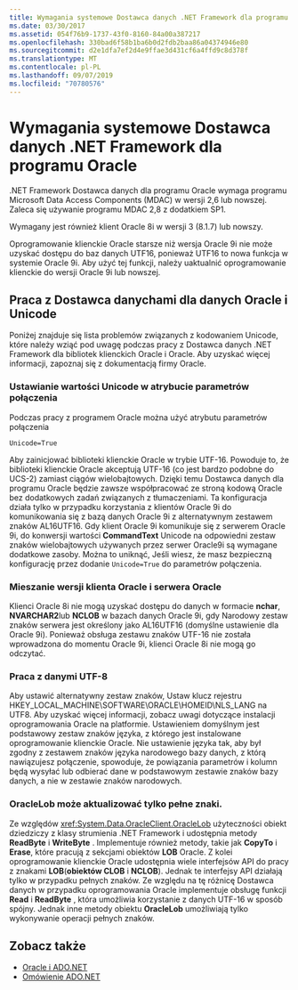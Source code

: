 ```yaml
---
title: Wymagania systemowe Dostawca danych .NET Framework dla programu Oracle
ms.date: 03/30/2017
ms.assetid: 054f76b9-1737-43f0-8160-84a00a387217
ms.openlocfilehash: 330bad6f58b1ba6b0d2fdb2baa86a04374946e80
ms.sourcegitcommit: d2e1dfa7ef2d4e9ffae3d431cf6a4ffd9c8d378f
ms.translationtype: MT
ms.contentlocale: pl-PL
ms.lasthandoff: 09/07/2019
ms.locfileid: "70780576"
---
```

# <a name="system-requirements-for-the-net-framework-data-provider-for-oracle"></a>Wymagania systemowe Dostawca danych .NET Framework dla programu Oracle
.NET Framework Dostawca danych dla programu Oracle wymaga programu Microsoft Data Access Components (MDAC) w wersji 2,6 lub nowszej. Zaleca się używanie programu MDAC 2,8 z dodatkiem SP1.  
  
 Wymagany jest również klient Oracle 8i w wersji 3 (8.1.7) lub nowszy.  
  
 Oprogramowanie klienckie Oracle starsze niż wersja Oracle 9i nie może uzyskać dostępu do baz danych UTF16, ponieważ UTF16 to nowa funkcja w systemie Oracle 9i. Aby użyć tej funkcji, należy uaktualnić oprogramowanie klienckie do wersji Oracle 9i lub nowszej.  
  
## <a name="working-with-the-data-provider-for-oracle-and-unicode-data"></a>Praca z Dostawca danychami dla danych Oracle i Unicode  
 Poniżej znajduje się lista problemów związanych z kodowaniem Unicode, które należy wziąć pod uwagę podczas pracy z Dostawca danych .NET Framework dla bibliotek klienckich Oracle i Oracle. Aby uzyskać więcej informacji, zapoznaj się z dokumentacją firmy Oracle.  
  
### <a name="setting-the-unicode-value-in-a-connection-string-attribute"></a>Ustawianie wartości Unicode w atrybucie parametrów połączenia  
 Podczas pracy z programem Oracle można użyć atrybutu parametrów połączenia  
  
```  
Unicode=True   
```  
  
 Aby zainicjować biblioteki klienckie Oracle w trybie UTF-16. Powoduje to, że biblioteki klienckie Oracle akceptują UTF-16 (co jest bardzo podobne do UCS-2) zamiast ciągów wielobajtowych. Dzięki temu Dostawca danych dla programu Oracle będzie zawsze współpracować ze stroną kodową Oracle bez dodatkowych zadań związanych z tłumaczeniami. Ta konfiguracja działa tylko w przypadku korzystania z klientów Oracle 9i do komunikowania się z bazą danych Oracle 9i z alternatywnym zestawem znaków AL16UTF16. Gdy klient Oracle 9i komunikuje się z serwerem Oracle 9i, do konwersji wartości **CommandText** Unicode na odpowiedni zestaw znaków wielobajtowych używanych przez serwer Oracle9i są wymagane dodatkowe zasoby. Można to uniknąć, Jeśli wiesz, że masz bezpieczną konfigurację przez dodanie `Unicode=True` do parametrów połączenia.  
  
### <a name="mixing-versions-of-oracle-client-and-oracle-server"></a>Mieszanie wersji klienta Oracle i serwera Oracle  
 Klienci Oracle 8i nie mogą uzyskać dostępu do danych w formacie **nchar**, **NVARCHAR2**lub **NCLOB** w bazach danych Oracle 9i, gdy Narodowy zestaw znaków serwera jest określony jako AL16UTF16 (domyślne ustawienie dla Oracle 9i). Ponieważ obsługa zestawu znaków UTF-16 nie została wprowadzona do momentu Oracle 9i, klienci Oracle 8i nie mogą go odczytać.  
  
### <a name="working-with-utf-8-data"></a>Praca z danymi UTF-8  
 Aby ustawić alternatywny zestaw znaków, Ustaw klucz rejestru HKEY_LOCAL_MACHINE\SOFTWARE\ORACLE\HOMEID\NLS_LANG na UTF8. Aby uzyskać więcej informacji, zobacz uwagi dotyczące instalacji oprogramowania Oracle na platformie. Ustawieniem domyślnym jest podstawowy zestaw znaków języka, z którego jest instalowane oprogramowanie klienckie Oracle. Nie ustawienie języka tak, aby był zgodny z zestawem znaków języka narodowego bazy danych, z którą nawiązujesz połączenie, spowoduje, że powiązania parametrów i kolumn będą wysyłać lub odbierać dane w podstawowym zestawie znaków bazy danych, a nie w zestawie znaków narodowych.  
  
### <a name="oraclelob-can-only-update-full-characters"></a>OracleLob może aktualizować tylko pełne znaki.  
 Ze względów <xref:System.Data.OracleClient.OracleLob> użyteczności obiekt dziedziczy z klasy strumienia .NET Framework i udostępnia metody **ReadByte** i **WriteByte** . Implementuje również metody, takie jak **CopyTo** i **Erase**, które pracują z sekcjami obiektów **LOB** Oracle. Z kolei oprogramowanie klienckie Oracle udostępnia wiele interfejsów API do pracy z znakami **LOB**(**obiektów CLOB** i **NCLOB**). Jednak te interfejsy API działają tylko w przypadku pełnych znaków. Ze względu na tę różnicę Dostawca danych w przypadku oprogramowania Oracle implementuje obsługę funkcji **Read** i **ReadByte** , która umożliwia korzystanie z danych UTF-16 w sposób spójny. Jednak inne metody obiektu **OracleLob** umożliwiają tylko wykonywanie operacji pełnych znaków.  
  
## <a name="see-also"></a>Zobacz także

- [Oracle i ADO.NET](oracle-and-adonet.md)
- [Omówienie ADO.NET](ado-net-overview.md)
